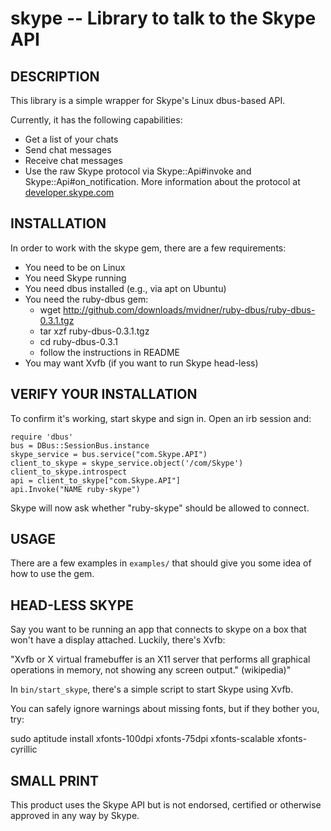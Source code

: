 skype -- Library to talk to the Skype API
====================================

## DESCRIPTION

This library is a simple wrapper for Skype's Linux dbus-based API.

Currently, it has the following capabilities:

* Get a list of your chats
* Send chat messages
* Receive chat messages
* Use the raw Skype protocol via Skype::Api#invoke and Skype::Api#on_notification. More information about the protocol at [developer.skype.com](http://developer.skype.com)


## INSTALLATION

In order to work with the skype gem, there are a few requirements:

- You need to be on Linux
- You need Skype running
- You need dbus installed (e.g., via apt on Ubuntu)
- You need the ruby-dbus gem:
  - wget http://github.com/downloads/mvidner/ruby-dbus/ruby-dbus-0.3.1.tgz
  - tar xzf ruby-dbus-0.3.1.tgz
  - cd ruby-dbus-0.3.1
  - follow the instructions in README
- You may want Xvfb (if you want to run Skype head-less)


## VERIFY YOUR INSTALLATION

To confirm it's working, start skype and sign in. Open an irb session and:

    require 'dbus'
    bus = DBus::SessionBus.instance
    skype_service = bus.service("com.Skype.API")
    client_to_skype = skype_service.object('/com/Skype')
    client_to_skype.introspect
    api = client_to_skype["com.Skype.API"]
    api.Invoke("NAME ruby-skype")

Skype will now ask whether "ruby-skype" should be allowed to connect.


## USAGE

There are a few examples in `examples/` that should give you some idea of how 
to use the gem.


## HEAD-LESS SKYPE

Say you want to be running an app that connects to skype on a box that won't have a display attached. Luckily, there's Xvfb:

  "Xvfb or X virtual framebuffer is an X11 server that performs all graphical operations in memory, not showing any screen output." (wikipedia)"

In `bin/start_skype`, there's a simple script to start Skype using Xvfb.

You can safely ignore warnings about missing fonts, but if they bother you, try:

  sudo aptitude install xfonts-100dpi xfonts-75dpi xfonts-scalable xfonts-cyrillic


## SMALL PRINT

This product uses the Skype API but is not endorsed, certified or otherwise
approved in any way by Skype.
